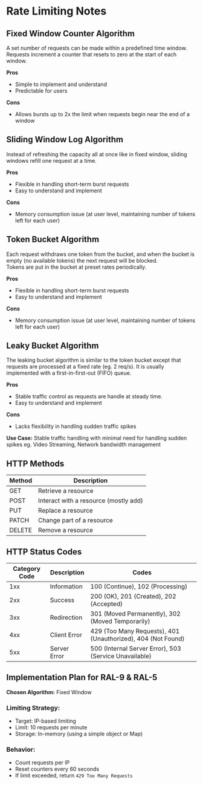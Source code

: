 # Rate Limiting Notes

## Fixed Window Counter Algorithm
A set number of requests can be made within a predefined time window. Requests increment a counter that resets to zero at the start of each window.

**Pros**
- Simple to implement and understand
- Predictable for users

**Cons**
- Allows bursts up to 2x the limit when requests begin near the end of a window

## Sliding Window Log Algorithm
Instead of refreshing the capacity all at once like in fixed window, sliding windows refill one request at a time.

**Pros**
- Flexible in handling short-term burst requests
- Easy to understand and implement

**Cons**
- Memory consumption issue (at user level, maintaining number of tokens left for each user)

## Token Bucket Algorithm
Each request withdraws one token from the bucket, and when the bucket is empty (no available tokens) the next request will be blocked.  
Tokens are put in the bucket at preset rates periodically.

**Pros**
- Flexible in handling short-term burst requests
- Easy to understand and implement

**Cons**
- Memory consumption issue (at user level, maintaining number of tokens left for each user)

## Leaky Bucket Algorithm
The leaking bucket algorithm is similar to the token bucket except that requests are processed at a fixed rate (eg. 2 req/s). It is usually implemented with a first-in-first-out (FIFO) queue.

**Pros**
- Stable traffic control as requests are handle at steady time.
- Easy to understand and implement

**Cons**
- Lacks flexibility in handling sudden traffic spikes

**Use Case:**
Stable traffic handling with minimal need for handling sudden spikes eg. Video Streaming, Network bandwidth management

## HTTP Methods

| Method | Description                        |
|--------|------------------------------------|
| GET    | Retrieve a resource                |
| POST   | Interact with a resource (mostly add) |
| PUT    | Replace a resource                 |
| PATCH  | Change part of a resource          |
| DELETE | Remove a resource                  |

## HTTP Status Codes

| Category Code | Description | Codes |
|---------------|-------------|--------|
| 1xx           | Information | 100 (Continue), 102 (Processing) |
| 2xx           | Success     | 200 (OK), 201 (Created), 202 (Accepted) |
| 3xx           | Redirection | 301 (Moved Permanently), 302 (Moved Temporarily) |
| 4xx           | Client Error| 429 (Too Many Requests), 401 (Unauthorized), 404 (Not Found) |
| 5xx           | Server Error| 500 (Internal Server Error), 503 (Service Unavailable) |

## Implementation Plan for RAL-9 & RAL-5

**Chosen Algorithm:** Fixed Window

### Limiting Strategy:
- Target: IP-based limiting
- Limit: 10 requests per minute
- Storage: In-memory (using a simple object or Map)

### Behavior:
- Count requests per IP
- Reset counters every 60 seconds
- If limit exceeded, return `429 Too Many Requests`
